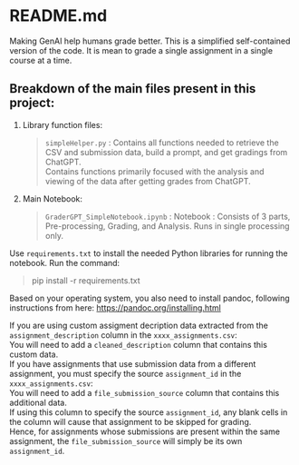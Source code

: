 # README.md

Making GenAI help humans grade better. This is a simplified self-contained version of the code. 
It is mean to grade a single assignment in a single course at a time. 

## Breakdown of the main files present in this project:
1. Library function files:
   > `simpleHelper.py` : Contains all functions needed to retrieve the CSV and submission data, build a prompt, and get gradings from ChatGPT.  
                         Contains functions primarily focused with the analysis and viewing of the data after getting grades from ChatGPT.  

2. Main Notebook:
   > `GraderGPT_SimpleNotebook.ipynb` : Notebook : Consists of 3 parts, Pre-processing, Grading, and Analysis. Runs in single processing only.  



Use `requirements.txt` to install the needed Python libraries for running the notebook.
Run the command: 
   > pip install -r requirements.txt

Based on your operating system, you also need to install pandoc, following instructions from here: https://pandoc.org/installing.html


If you are using custom assigment decription data extracted from the `assignment_description` column in the `xxxx_assignments.csv`:  
   You will need to add a `cleaned_description` column that contains this custom data.  
If you have assignments that use submission data from a different assignment, you must specify the source `assignment_id` in the `xxxx_assignments.csv`:  
   You will need to add a `file_submission_source` column that contains this additional data.  
If using this column to specify the source `assignment_id`, any blank cells in the column will cause that assignment to be skipped for grading.  
   Hence, for assignments whose submissions are present within the same assignment, the `file_submission_source` will simply be its own `assignment_id`.